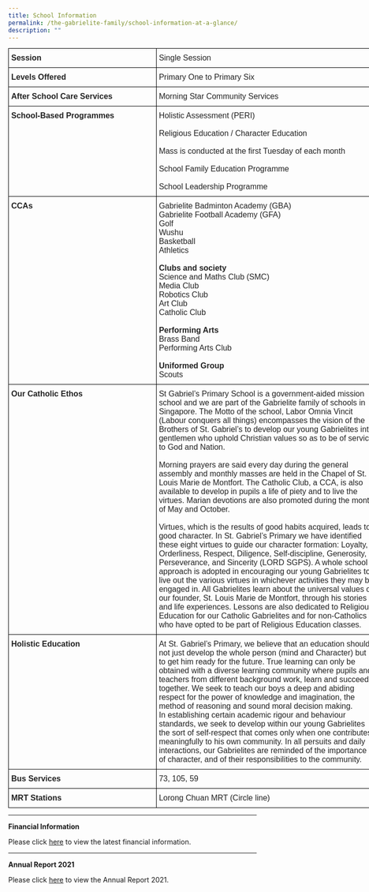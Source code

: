 ```yaml
---
title: School Information
permalink: /the-gabrielite-family/school-information-at-a-glance/
description: ""
---
```


<style type="text/css">
.tg  {border-collapse:collapse;border-spacing:0;margin:0px auto;}
.tg td{border-color:black;border-style:solid;border-width:1px;font-family:Arial, sans-serif;font-size:14px;
  overflow:hidden;padding:10px 5px;word-break:normal;}
.tg th{border-color:black;border-style:solid;border-width:1px;font-family:Arial, sans-serif;font-size:14px;
  font-weight:normal;overflow:hidden;padding:10px 5px;word-break:normal;}
.tg .tg-ge7m{color:#232323;font-size:16px;text-align:left;vertical-align:top}
.tg .tg-7qht{color:#232323;font-size:16px;font-weight:bold;text-align:left;vertical-align:top}
</style>
<table class="tg" style="undefined;table-layout: fixed; width: 750px">
<colgroup>
<col style="width: 300px">
<col style="width: 450px">
</colgroup>
<tbody>
  <tr>
    <td class="tg-7qht">Session</td>
    <td class="tg-ge7m">Single Session</td>
  </tr>
  <tr>
    <td class="tg-7qht">Levels Offered</td>
    <td class="tg-ge7m">Primary One to Primary Six</td>
  </tr>
  <tr>
    <td class="tg-7qht">After School Care Services</td>
    <td class="tg-ge7m">Morning Star Community Services</td>
  </tr>
  <tr>
    <td class="tg-7qht">School-Based Programmes </td>
    <td class="tg-ge7m">Holistic Assessment (PERI)<br><br>Religious Education / Character Education<br><br>Mass is conducted at the first Tuesday of each month<br><br>School Family Education Programme <br><br>School Leadership Programme<span style="color:#222"> </span></td>
  </tr>
  <tr>
    <td class="tg-7qht"> CCAs</td>
    <td class="tg-ge7m">Gabrielite Badminton Academy (GBA)<br>Gabrielite Football Academy (GFA)<br>Golf<br>Wushu<br>Basketball<br>Athletics <br>   <br><span style="font-weight:bold">Clubs and society</span><br>Science and Maths Club (SMC)<br>Media Club<br>Robotics Club<br>Art Club<br>Catholic Club<br><br><span style="font-weight:bold">Performing Arts</span><br>Brass Band<br>Performing Arts Club<br><br><span style="font-weight:bold">Uniformed Group</span><br>Scouts<span style="color:#222"> </span></td>
  </tr>
  <tr>
    <td class="tg-7qht">Our Catholic Ethos </td>
    <td class="tg-ge7m"><span style="color:#232323">St Gabriel’s Primary School is a government-aided mission school and we are part of the Gabrielite family of schools in Singapore.   The Motto of the school, Labor Omnia Vincit (Labour conquers all things) encompasses the vision of the Brothers of St. Gabriel’s to develop our young Gabrielites into gentlemen who uphold Christian values so as to be of service to God and Nation.</span><br><br><span style="color:#232323">Morning prayers are said every day during the general assembly and monthly masses are held in the Chapel of St. Louis Marie de Montfort.  The Catholic Club, a CCA, is also available to develop in pupils a life of piety and to live the virtues. Marian devotions are also promoted during the month of May and October.</span><br><br>Virtues, which is the results of good habits acquired, leads to good character. In St. Gabriel’s Primary we have identified these eight virtues to guide our character formation:  Loyalty, Orderliness, Respect, Diligence, Self-discipline, Generosity, Perseverance, and Sincerity (LORD SGPS).  A whole school approach is adopted in encouraging our young Gabrielites to live out the various virtues in whichever activities they may be engaged in.  All Gabrielites learn about the universal values of our founder, St. Louis Marie de Montfort, through his stories and life experiences. Lessons are also dedicated to Religious Education for our Catholic Gabrielites and for non-Catholics who have opted to be part of Religious Education classes.   <span style="color:#222"> </span></td>
  </tr>
  <tr>
    <td class="tg-7qht">Holistic Education</td>
    <td class="tg-ge7m"><span style="color:#232323">At St. Gabriel’s Primary, we believe that an education should not just develop the whole person (mind and Character) but to get him ready for the future.  True learning can only be obtained with a diverse learning community where pupils and teachers from different background work, learn and succeed together. We seek to teach   our boys a deep and abiding respect for the power of knowledge and imagination, the method of reasoning and sound moral decision making.</span><br>In establishing certain academic rigour and behaviour standards, we seek to develop within our young Gabrielites the sort of self-respect that comes only when one contributes meaningfully to his own community.  In all persuits and daily interactions, our Gabrielites are reminded of the importance of character, and of their responsibilities to the community.<span style="color:#222"> </span></td>
  </tr>
  <tr>
    <td class="tg-7qht">Bus Services </td>
    <td class="tg-ge7m">73, 105, 59 </td>
  </tr>
  <tr>
    <td class="tg-7qht">MRT Stations </td>
    <td class="tg-ge7m">Lorong Chuan MRT (Circle line) </td>
  </tr>
</tbody>
</table>

------
**Financial Information**

Please click [here](https://www.moe.gov.sg/about-us/organisation-structure/fpd/financial-summary) to view the latest financial information.  

-----

**Annual Report 2021**  

Please click [here](https://www-stgabrielspri-moe-edu-sg-admin.cwp.sg/qql/slot/u173/About%20Us/Financial%20Information/Annual%20Report%202021.pdf) to view the Annual Report 2021.